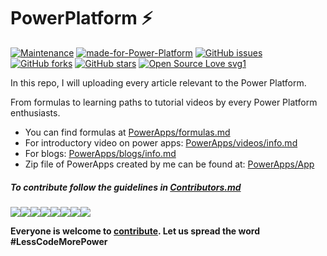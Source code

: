 # PowerPlatform :zap:

[![Maintenance](https://img.shields.io/badge/Maintained%3F-yes-green.svg)](https://github.com/Haimantika/PowerPlatform/graphs/commit-activity) [![made-for-Power-Platform](https://img.shields.io/badge/Made%20for-PowerPlatform-1f425f.svg)](https://powerplatform.microsoft.com/en-in/) [![GitHub issues](https://img.shields.io/github/issues/Haimantika/PowerPlatform)](https://github.com/Haimantika/PowerPlatform/issues)
[![GitHub forks](https://img.shields.io/github/forks/Haimantika/PowerPlatform?style=social)](https://github.com/Haimantika/PowerPlatform/network) [![GitHub stars](https://img.shields.io/github/stars/Haimantika/PowerPlatform?style=social)](https://github.com/Haimantika/PowerPlatform/stargazers) [![Open Source Love svg1](https://badges.frapsoft.com/os/v1/open-source.svg?v=103)](https://github.com/ellerbrock/open-source-badges/)


In this repo, I will uploading every article relevant to the Power Platform.

From formulas to learning paths to tutorial videos by every Power Platform enthusiasts.

 - You can find formulas at [PowerApps/formulas.md](PowerApps/formulas.md)
 - For introductory video on power apps: [PowerApps/videos/info.md](PowerApps/videos/info.md)
 - For blogs: [PowerApps/blogs/info.md](PowerApps/blogs/info.md)
 - Zip file of PowerApps created by me can be found at: [PowerApps/App](PowerApps/App)
 
 
 

##### To contribute follow the guidelines in [Contributors.md](Contributor.md)
 [![](https://sourcerer.io/fame/Haimantika/Haimantika/PowerPlatform/images/0)](https://sourcerer.io/fame/Haimantika/Haimantika/PowerPlatform/links/0)[![](https://sourcerer.io/fame/Haimantika/Haimantika/PowerPlatform/images/1)](https://sourcerer.io/fame/Haimantika/Haimantika/PowerPlatform/links/1)[![](https://sourcerer.io/fame/Haimantika/Haimantika/PowerPlatform/images/2)](https://sourcerer.io/fame/Haimantika/Haimantika/PowerPlatform/links/2)[![](https://sourcerer.io/fame/Haimantika/Haimantika/PowerPlatform/images/3)](https://sourcerer.io/fame/Haimantika/Haimantika/PowerPlatform/links/3)[![](https://sourcerer.io/fame/Haimantika/Haimantika/PowerPlatform/images/4)](https://sourcerer.io/fame/Haimantika/Haimantika/PowerPlatform/links/4)[![](https://sourcerer.io/fame/Haimantika/Haimantika/PowerPlatform/images/5)](https://sourcerer.io/fame/Haimantika/Haimantika/PowerPlatform/links/5)[![](https://sourcerer.io/fame/Haimantika/Haimantika/PowerPlatform/images/6)](https://sourcerer.io/fame/Haimantika/Haimantika/PowerPlatform/links/6)[![](https://sourcerer.io/fame/Haimantika/Haimantika/PowerPlatform/images/7)](https://sourcerer.io/fame/Haimantika/Haimantika/PowerPlatform/links/7)
 
 
 **Everyone is welcome to [contribute](Contributor.md). Let us spread the word #LessCodeMorePower**

